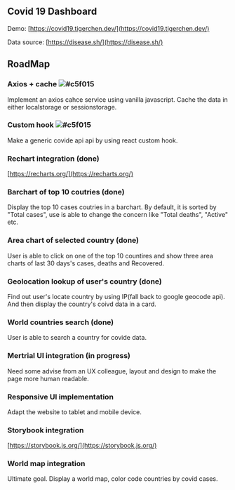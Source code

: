 
## Covid 19 Dashboard

Demo: [https://covid19.tigerchen.dev/](https://covid19.tigerchen.dev/)

Data source: [https://disease.sh/](https://disease.sh/)

## RoadMap 

### Axios + cache ![#c5f015](done)
Implement an axios cahce service using vanilla javascript. Cache the data in either localstorage or sessionstorage.

### Custom hook ![#c5f015](done)
Make a generic covide api api by using react custom hook.

### Rechart integration (done)
[https://recharts.org/](https://recharts.org/)

### Barchart of top 10 coutries (done)
Display the top 10 cases coutries in a barchart. By default, it is sorted by "Total cases", use is able to change the concern like "Total deaths", "Active" etc.

### Area chart of selected country (done)
User is able to click on one of the top 10 countires and show three area charts of last 30 days's cases, deaths and Recovered.

### Geolocation lookup of user's country (done)
Find out user's locate country by using IP(fall back to google geocode api). And then display the country's coivd data in a card.

### World countries search (done)
User is able to search a country for covide data.

### Mertrial UI integration (in progress)
Need some advise from an UX colleague, layout and design to make the page more human readable. 

### Responsive UI implementation
Adapt the website to tablet and mobile device.

### Storybook integration
[https://storybook.js.org/](https://storybook.js.org/)

### World map integration
Ultimate goal. Display a world map, color code countries by covid cases.